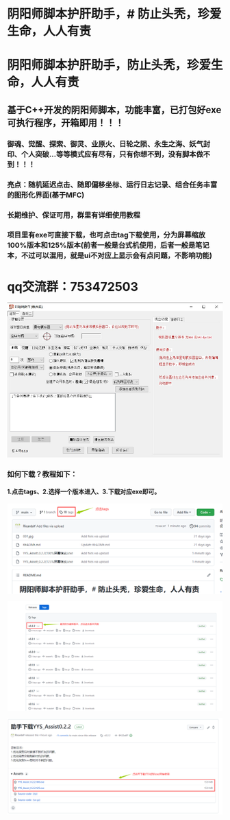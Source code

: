 # 阴阳师脚本护肝助手，# 防止头秃，珍爱生命，人人有责

# 阴阳师脚本护肝助手，防止头秃，珍爱生命，人人有责


## 基于C++开发的阴阳师脚本，功能丰富，已打包好exe可执行程序，开箱即用！！！


### 御魂、觉醒、探索、御灵、业原火、日轮之陨、永生之海、妖气封印、个人突破...等等模式应有尽有，只有你想不到，没有脚本做不到！！！


### 亮点：随机延迟点击、随即偏移坐标、运行日志记录、组合任务丰富的图形化界面(基于MFC)


### 长期维护、保证可用，群里有详细使用教程

### 项目里有exe可直接下载，也可点击tag下载使用，分为屏幕缩放100%版本和125%版本(前者一般是台式机使用，后者一般是笔记本，不过可以混用，就是ui不对应上显示会有点问题，不影响功能)

# qq交流群：753472503

![pic1](./001.jpg)

### 如何下载？教程如下：
#### 1.点击tags、2.选择一个版本进入、3.下载对应exe即可。
![pic1](./imgs/点击tags.png)

![pic1](./imgs/enter.png)

![pic1](./imgs/download.png)
